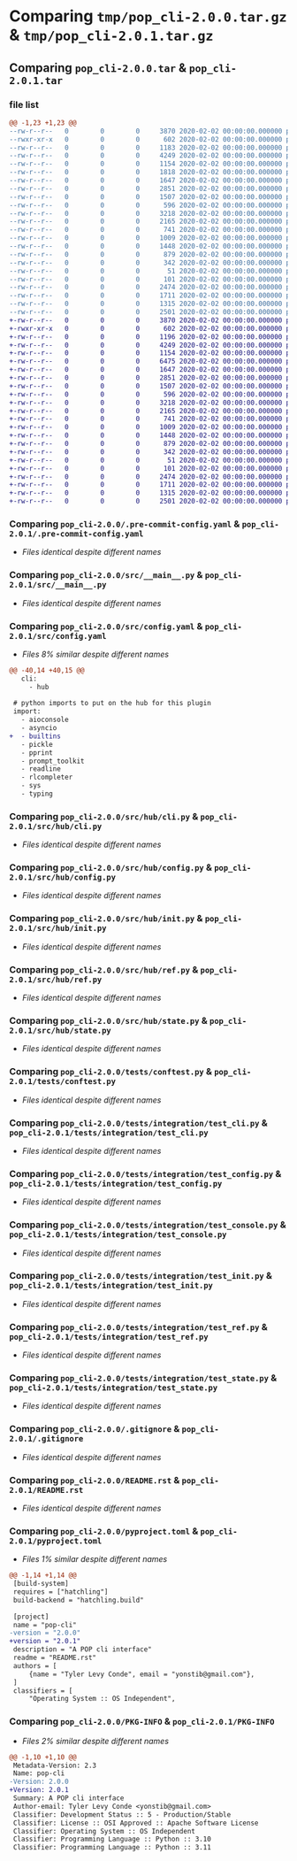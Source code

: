 # Comparing `tmp/pop_cli-2.0.0.tar.gz` & `tmp/pop_cli-2.0.1.tar.gz`

## Comparing `pop_cli-2.0.0.tar` & `pop_cli-2.0.1.tar`

### file list

```diff
@@ -1,23 +1,23 @@
--rw-r--r--   0        0        0     3870 2020-02-02 00:00:00.000000 pop_cli-2.0.0/.pre-commit-config.yaml
--rwxr-xr-x   0        0        0      602 2020-02-02 00:00:00.000000 pop_cli-2.0.0/src/__main__.py
--rw-r--r--   0        0        0     1183 2020-02-02 00:00:00.000000 pop_cli-2.0.0/src/config.yaml
--rw-r--r--   0        0        0     4249 2020-02-02 00:00:00.000000 pop_cli-2.0.0/src/hub/cli.py
--rw-r--r--   0        0        0     1154 2020-02-02 00:00:00.000000 pop_cli-2.0.0/src/hub/config.py
--rw-r--r--   0        0        0     1818 2020-02-02 00:00:00.000000 pop_cli-2.0.0/src/hub/console.py
--rw-r--r--   0        0        0     1647 2020-02-02 00:00:00.000000 pop_cli-2.0.0/src/hub/init.py
--rw-r--r--   0        0        0     2851 2020-02-02 00:00:00.000000 pop_cli-2.0.0/src/hub/ref.py
--rw-r--r--   0        0        0     1507 2020-02-02 00:00:00.000000 pop_cli-2.0.0/src/hub/state.py
--rw-r--r--   0        0        0      596 2020-02-02 00:00:00.000000 pop_cli-2.0.0/tests/conftest.py
--rw-r--r--   0        0        0     3218 2020-02-02 00:00:00.000000 pop_cli-2.0.0/tests/integration/test_cli.py
--rw-r--r--   0        0        0     2165 2020-02-02 00:00:00.000000 pop_cli-2.0.0/tests/integration/test_config.py
--rw-r--r--   0        0        0      741 2020-02-02 00:00:00.000000 pop_cli-2.0.0/tests/integration/test_console.py
--rw-r--r--   0        0        0     1009 2020-02-02 00:00:00.000000 pop_cli-2.0.0/tests/integration/test_init.py
--rw-r--r--   0        0        0     1448 2020-02-02 00:00:00.000000 pop_cli-2.0.0/tests/integration/test_ref.py
--rw-r--r--   0        0        0      879 2020-02-02 00:00:00.000000 pop_cli-2.0.0/tests/integration/test_state.py
--rw-r--r--   0        0        0      342 2020-02-02 00:00:00.000000 pop_cli-2.0.0/tests/tpath/plugin/config.yaml
--rw-r--r--   0        0        0       51 2020-02-02 00:00:00.000000 pop_cli-2.0.0/tests/tpath/plugin/src/init.py
--rw-r--r--   0        0        0      101 2020-02-02 00:00:00.000000 pop_cli-2.0.0/tests/tpath/plugin/src/mod.py
--rw-r--r--   0        0        0     2474 2020-02-02 00:00:00.000000 pop_cli-2.0.0/.gitignore
--rw-r--r--   0        0        0     1711 2020-02-02 00:00:00.000000 pop_cli-2.0.0/README.rst
--rw-r--r--   0        0        0     1315 2020-02-02 00:00:00.000000 pop_cli-2.0.0/pyproject.toml
--rw-r--r--   0        0        0     2501 2020-02-02 00:00:00.000000 pop_cli-2.0.0/PKG-INFO
+-rw-r--r--   0        0        0     3870 2020-02-02 00:00:00.000000 pop_cli-2.0.1/.pre-commit-config.yaml
+-rwxr-xr-x   0        0        0      602 2020-02-02 00:00:00.000000 pop_cli-2.0.1/src/__main__.py
+-rw-r--r--   0        0        0     1196 2020-02-02 00:00:00.000000 pop_cli-2.0.1/src/config.yaml
+-rw-r--r--   0        0        0     4249 2020-02-02 00:00:00.000000 pop_cli-2.0.1/src/hub/cli.py
+-rw-r--r--   0        0        0     1154 2020-02-02 00:00:00.000000 pop_cli-2.0.1/src/hub/config.py
+-rw-r--r--   0        0        0     6475 2020-02-02 00:00:00.000000 pop_cli-2.0.1/src/hub/console.py
+-rw-r--r--   0        0        0     1647 2020-02-02 00:00:00.000000 pop_cli-2.0.1/src/hub/init.py
+-rw-r--r--   0        0        0     2851 2020-02-02 00:00:00.000000 pop_cli-2.0.1/src/hub/ref.py
+-rw-r--r--   0        0        0     1507 2020-02-02 00:00:00.000000 pop_cli-2.0.1/src/hub/state.py
+-rw-r--r--   0        0        0      596 2020-02-02 00:00:00.000000 pop_cli-2.0.1/tests/conftest.py
+-rw-r--r--   0        0        0     3218 2020-02-02 00:00:00.000000 pop_cli-2.0.1/tests/integration/test_cli.py
+-rw-r--r--   0        0        0     2165 2020-02-02 00:00:00.000000 pop_cli-2.0.1/tests/integration/test_config.py
+-rw-r--r--   0        0        0      741 2020-02-02 00:00:00.000000 pop_cli-2.0.1/tests/integration/test_console.py
+-rw-r--r--   0        0        0     1009 2020-02-02 00:00:00.000000 pop_cli-2.0.1/tests/integration/test_init.py
+-rw-r--r--   0        0        0     1448 2020-02-02 00:00:00.000000 pop_cli-2.0.1/tests/integration/test_ref.py
+-rw-r--r--   0        0        0      879 2020-02-02 00:00:00.000000 pop_cli-2.0.1/tests/integration/test_state.py
+-rw-r--r--   0        0        0      342 2020-02-02 00:00:00.000000 pop_cli-2.0.1/tests/tpath/plugin/config.yaml
+-rw-r--r--   0        0        0       51 2020-02-02 00:00:00.000000 pop_cli-2.0.1/tests/tpath/plugin/src/init.py
+-rw-r--r--   0        0        0      101 2020-02-02 00:00:00.000000 pop_cli-2.0.1/tests/tpath/plugin/src/mod.py
+-rw-r--r--   0        0        0     2474 2020-02-02 00:00:00.000000 pop_cli-2.0.1/.gitignore
+-rw-r--r--   0        0        0     1711 2020-02-02 00:00:00.000000 pop_cli-2.0.1/README.rst
+-rw-r--r--   0        0        0     1315 2020-02-02 00:00:00.000000 pop_cli-2.0.1/pyproject.toml
+-rw-r--r--   0        0        0     2501 2020-02-02 00:00:00.000000 pop_cli-2.0.1/PKG-INFO
```

### Comparing `pop_cli-2.0.0/.pre-commit-config.yaml` & `pop_cli-2.0.1/.pre-commit-config.yaml`

 * *Files identical despite different names*

### Comparing `pop_cli-2.0.0/src/__main__.py` & `pop_cli-2.0.1/src/__main__.py`

 * *Files identical despite different names*

### Comparing `pop_cli-2.0.0/src/config.yaml` & `pop_cli-2.0.1/src/config.yaml`

 * *Files 8% similar despite different names*

```diff
@@ -40,14 +40,15 @@
   cli:
     - hub
 
 # python imports to put on the hub for this plugin
 import:
   - aioconsole
   - asyncio
+  - builtins
   - pickle
   - pprint
   - prompt_toolkit
   - readline
   - rlcompleter
   - sys
   - typing
```

### Comparing `pop_cli-2.0.0/src/hub/cli.py` & `pop_cli-2.0.1/src/hub/cli.py`

 * *Files identical despite different names*

### Comparing `pop_cli-2.0.0/src/hub/config.py` & `pop_cli-2.0.1/src/hub/config.py`

 * *Files identical despite different names*

### Comparing `pop_cli-2.0.0/src/hub/init.py` & `pop_cli-2.0.1/src/hub/init.py`

 * *Files identical despite different names*

### Comparing `pop_cli-2.0.0/src/hub/ref.py` & `pop_cli-2.0.1/src/hub/ref.py`

 * *Files identical despite different names*

### Comparing `pop_cli-2.0.0/src/hub/state.py` & `pop_cli-2.0.1/src/hub/state.py`

 * *Files identical despite different names*

### Comparing `pop_cli-2.0.0/tests/conftest.py` & `pop_cli-2.0.1/tests/conftest.py`

 * *Files identical despite different names*

### Comparing `pop_cli-2.0.0/tests/integration/test_cli.py` & `pop_cli-2.0.1/tests/integration/test_cli.py`

 * *Files identical despite different names*

### Comparing `pop_cli-2.0.0/tests/integration/test_config.py` & `pop_cli-2.0.1/tests/integration/test_config.py`

 * *Files identical despite different names*

### Comparing `pop_cli-2.0.0/tests/integration/test_console.py` & `pop_cli-2.0.1/tests/integration/test_console.py`

 * *Files identical despite different names*

### Comparing `pop_cli-2.0.0/tests/integration/test_init.py` & `pop_cli-2.0.1/tests/integration/test_init.py`

 * *Files identical despite different names*

### Comparing `pop_cli-2.0.0/tests/integration/test_ref.py` & `pop_cli-2.0.1/tests/integration/test_ref.py`

 * *Files identical despite different names*

### Comparing `pop_cli-2.0.0/tests/integration/test_state.py` & `pop_cli-2.0.1/tests/integration/test_state.py`

 * *Files identical despite different names*

### Comparing `pop_cli-2.0.0/.gitignore` & `pop_cli-2.0.1/.gitignore`

 * *Files identical despite different names*

### Comparing `pop_cli-2.0.0/README.rst` & `pop_cli-2.0.1/README.rst`

 * *Files identical despite different names*

### Comparing `pop_cli-2.0.0/pyproject.toml` & `pop_cli-2.0.1/pyproject.toml`

 * *Files 1% similar despite different names*

```diff
@@ -1,14 +1,14 @@
 [build-system]
 requires = ["hatchling"]
 build-backend = "hatchling.build"
 
 [project]
 name = "pop-cli"
-version = "2.0.0"
+version = "2.0.1"
 description = "A POP cli interface"
 readme = "README.rst"
 authors = [
     {name = "Tyler Levy Conde", email = "yonstib@gmail.com"},
 ]
 classifiers = [
     "Operating System :: OS Independent",
```

### Comparing `pop_cli-2.0.0/PKG-INFO` & `pop_cli-2.0.1/PKG-INFO`

 * *Files 2% similar despite different names*

```diff
@@ -1,10 +1,10 @@
 Metadata-Version: 2.3
 Name: pop-cli
-Version: 2.0.0
+Version: 2.0.1
 Summary: A POP cli interface
 Author-email: Tyler Levy Conde <yonstib@gmail.com>
 Classifier: Development Status :: 5 - Production/Stable
 Classifier: License :: OSI Approved :: Apache Software License
 Classifier: Operating System :: OS Independent
 Classifier: Programming Language :: Python :: 3.10
 Classifier: Programming Language :: Python :: 3.11
```

